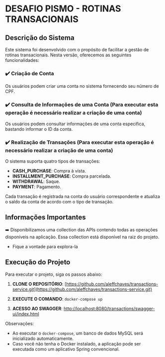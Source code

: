 # DESAFIO PISMO - ROTINAS TRANSACIONAIS

## Descrição do Sistema

Este sistema foi desenvolvido com o propósito de facilitar a gestão de rotinas transacionais. Nesta versão, oferecemos as seguintes funcionalidades:

### ✔️ Criação de Conta

Os usuários podem criar uma conta no sistema fornecendo seu número de CPF.

### ✔️ Consulta de Informações de uma Conta (Para executar esta operação é necessário realizar a criação de uma conta)

Os usuários podem consultar informações de uma conta específica, bastando informar o ID da conta.

### ✔️ Realização de Transações (Para executar esta operação é necessário realizar a criação de uma conta)

O sistema suporta quatro tipos de transações:

- **CASH_PURCHASE**: Compra à vista.
- **INSTALLMENT_PURCHASE**: Compra parcelada.
- **WITHDRAWAL**: Saque.
- **PAYMENT**: Pagamento.

Cada transação é registrada na conta do usuário correspondente e atualiza o saldo da conta de acordo com o tipo de transação.

## Informações Importantes

➡️ Disponibilizamos uma collection das APIs contendo todas as operações disponíveis na aplicação. Essa collection está disponível na raiz do projeto.
- Fique a vontade para explora-la 

## Execução do Projeto

Para executar o projeto, siga os passos abaixo:

1. **CLONE O REPOSITÓRIO**: [https://github.com/aleffchaves/transactions-service.git](https://github.com/aleffchaves/transactions-service.git)

2. **EXECUTE O COMANDO**: `docker-compose up`

3. **ACESSO AO SWAGGER**: [http://localhost:8080/transactions/swagger-ui/index.html](http://localhost:8080/transactions/swagger-ui/index.html)

Observações:

- Ao executar o `docker-compose`, um banco de dados MySQL será inicializado automaticamente.
- Caso você não tenha o Docker instalado, a aplicação pode ser executada como um aplicativo Spring convencional.
